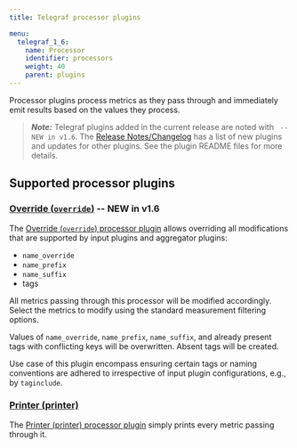 ```yaml
---
title: Telegraf processor plugins

menu:
  telegraf_1_6:
    name: Processor
    identifier: processors
    weight: 40
    parent: plugins
---
```


Processor plugins process metrics as they pass through and immediately emit results based on the values they process.

> ***Note:*** Telegraf plugins added in the current release are noted with ` -- NEW in v1.6`.
>The [Release Notes/Changelog](/telegraf/v1.5/about_the_project/release-notes-changelog) has a list of new plugins and updates for other plugins. See the plugin README files for more details.


## Supported processor plugins

### [Override (`override`)](https://github.com/influxdata/telegraf/tree/release-1.6/plugins/processors/override) -- NEW in v1.6

The [Override (`override`) processor plugin](https://github.com/influxdata/telegraf/tree/release-1.6/plugins/processors/override) allows overriding all modifications that are supported by input plugins and aggregator plugins:

* `name_override`
* `name_prefix`
* `name_suffix`
* tags

All metrics passing through this processor will be modified accordingly. Select the metrics to modify using the standard measurement filtering options.

Values of `name_override`, `name_prefix`, `name_suffix`, and already present tags with conflicting keys will be overwritten. Absent tags will be created.

Use case of this plugin encompass ensuring certain tags or naming conventions are adhered to irrespective of input plugin configurations, e.g., by `taginclude`.

### [Printer (printer)](https://github.com/influxdata/telegraf/tree/release-1.4/plugins/processors/printer)

The [Printer (printer) processor plugin](https://github.com/influxdata/telegraf/tree/release-1.4/plugins/processors/printer) simply prints every metric passing through it.
